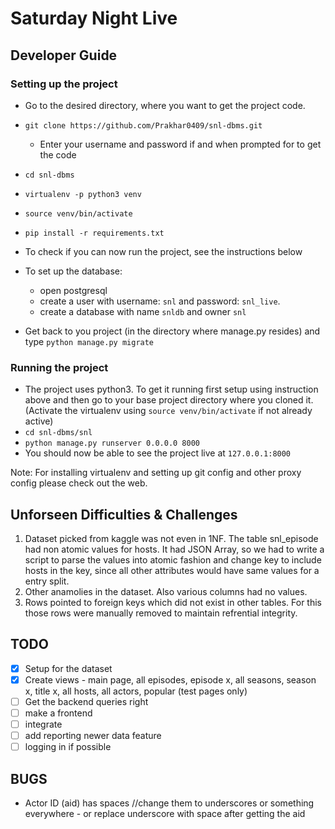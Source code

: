 # Saturday Night Live

## Developer Guide

### Setting up the project

* Go to the desired directory, where you want to get the project code.
* `git clone https://github.com/Prakhar0409/snl-dbms.git`
  * Enter your username and password if and when prompted for to get the code
* `cd snl-dbms`
* `virtualenv -p python3 venv`
* `source venv/bin/activate`
* `pip install -r requirements.txt`
* To check if you can now run the project, see the instructions below

* To set up the database:
  * open postgresql
  * create a user with username: `snl` and password: `snl_live`. 
  * create a database with name `snldb` and owner `snl`
* Get back to you project (in the directory where manage.py resides) and type `python manage.py migrate`


### Running the project

* The project uses python3. To get it running first setup using instruction above and then go to your base project directory where you cloned it. (Activate the virtualenv using `source venv/bin/activate` if not already active)
* `cd snl-dbms/snl`
* `python manage.py runserver 0.0.0.0 8000`
* You should now be able to see the project live at `127.0.0.1:8000`

Note: For installing virtualenv and setting up git config and other proxy config please check out the web. 

## Unforseen Difficulties & Challenges

1. Dataset picked from kaggle was not even in 1NF. The table snl_episode had non atomic values for hosts. It had JSON Array, so we had to write a script to parse the values into atomic fashion and change key to include hosts in the key, since all other attributes would have same values for a entry split.
2. Other anamolies in the dataset. Also various columns had no values.
3. Rows pointed to foreign keys which did not exist in other tables. For this those rows were manually removed to maintain refrential integrity.

## TODO

- [x] Setup for the dataset
- [X] Create views - main page, all episodes, episode x, all seasons, season x, title x, all hosts, all actors, popular (test pages only)
- [ ] Get the backend queries right
- [ ] make a frontend
- [ ] integrate
- [ ] add reporting newer data feature
- [ ] logging in if possible

## BUGS

- Actor ID (aid) has spaces //change them to underscores or something everywhere - or replace underscore with space after getting the aid

